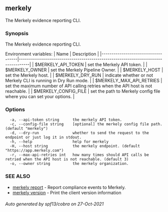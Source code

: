 ## merkely

The Merkely evidence reporting CLI.

### Synopsis

The Merkely evidence reporting CLI.

Environment variables:
| Name                               | Description                                                                       |
|------------------------------------|-----------------------------------------------------------------------------------|
| $MERKELY_API_TOKEN                 | set the Merkely API token.                                                        |
| $MERKELY_OWNER                     | set the Merkely Pipeline Owner.                                                   |
| $MERKELY_HOST                      | set the Merkely host.                                                             |
| $MERKELY_DRY_RUN                   | indicate whether or not Merkely CLI is running in Dry Run mode.                   |
| $MERKELY_MAX_API_RETRIES           | set the maximum number of API calling retries when the API host is not reachable. |
| $MERKELY_CONFIG_FILE               | set the path to Merkely config file where you can set your options.               |         


### Options

```
  -a, --api-token string      the merkely API token.
  -c, --config-file string    [optional] the merkely config file path. (default "merkely")
  -d, --dry-run               whether to send the request to the endpoint or just log it in stdout.
  -h, --help                  help for merkely
  -H, --host string           the merkely endpoint. (default "https://app.merkely.com")
  -r, --max-api-retries int   how many times should API calls be retried when the API host is not reachable. (default 3)
  -o, --owner string          the merkely organization.
```

### SEE ALSO

* [merkely report](merkely_report.md)	 - Report compliance events to Merkely.
* [merkely version](merkely_version.md)	 - Print the client version information

###### Auto generated by spf13/cobra on 27-Oct-2021

